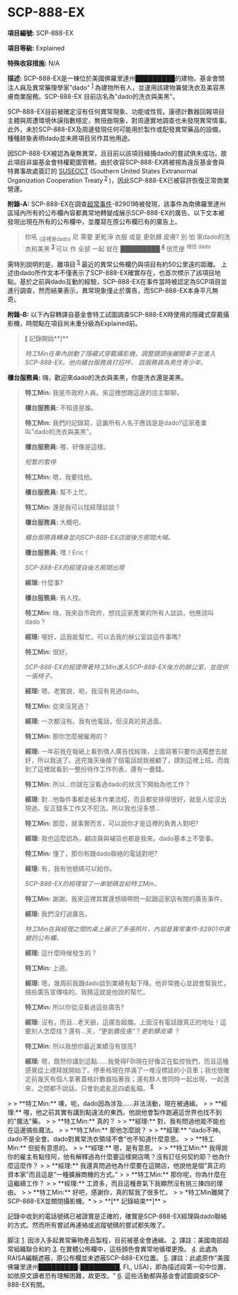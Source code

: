 # SCP-888-EX
                        


**項目編號:**  SCP-888-EX

**項目等級:**  Explained

**特殊收容措施:**  N/A

**描述:**  SCP-888-EX是一棟位於美國佛羅里達州█████████的建物。基金會關注人員及異常藥理學家"dado"<sup class='footnoteref'>
 <a shape='rect' class='footnoteref' id='footnoteref-1' href='javascript:;' onclick='WIKIDOT.page.utils.scrollToReference(&apos;footnote-1&apos;)'>1</a>
</sup>為建物所有人，並運用該建物兼營洗衣及美容黑膚商業服務。SCP-888-EX 目前店名為"dado的洗衣與美黑"。

SCP-888-EX目前被確定沒有任何異常現象、功能或性質。康德計數器回報項目主體與周遭環境休謨指數穩定，無扭曲現象，對周邊實地調查也未發現異常情事。此外，未於SCP-888-EX及周邊發現任何可能用於製作或配發異常藥品的設備，種種跡象表明dado並未將項目另作其他用途。

因SCP-888-EX被認為毫無異常，且目前以該項目緝捕dado的嘗試俱未成功，故此項目非屬基金會特權範圍管轄。由於收容SCP-888-EX將被視為違反基金會與特異事故處簽訂的 [SUSEOCT](//scp-wiki-cn.wikidot.comhttp://scp-wiki-cn.wikidot.com/the-gulf) (Southern United States Extranormal Organization Cooperation Treaty<sup class='footnoteref'>
 <a shape='rect' class='footnoteref' id='footnoteref-2' href='javascript:;' onclick='WIKIDOT.page.utils.scrollToReference(&apos;footnote-2&apos;)'>2</a>
</sup>)，因此SCP-888-EX已被容許恢復正常商業營運。

**附錄-A:**  SCP-888-EX在調查[超常事件](//scp-wiki-cn.wikidot.comhttp://scp-wiki-cn.wikidot.com/log-of-extranormal-events)-82901時被發現，該事件為南佛羅里達州區域內所有的公布欄內容都異常地轉變成展示SCP-888-EX的廣告。以下文本被發現出現在所有的公布欄中，並覆寫在原公布欄已有的廣告上。



> 你吼 <sub>(&#36889;&#35041;&#26159;dado)</sub>
尼 需要 更乾淨 衣服
或是 更骯髒 皮膚?
別 怕
來dado的洗衣和美黑<sup class='footnoteref'>
 <a shape='rect' class='footnoteref' id='footnoteref-3' href='javascript:;' onclick='WIKIDOT.page.utils.scrollToReference(&apos;footnote-3&apos;)'>3</a>
</sup> 可以 作 全部 一起
就在 █████████<sup class='footnoteref'>
 <a shape='rect' class='footnoteref' id='footnoteref-4' href='javascript:;' onclick='WIKIDOT.page.utils.scrollToReference(&apos;footnote-4&apos;)'>4</a>
</sup> 很荒便
<sup>&#30456;&#20449; dado</sup>
> 


需特別說明的是，離項目<sup class='footnoteref'>
 <a shape='rect' class='footnoteref' id='footnoteref-5' href='javascript:;' onclick='WIKIDOT.page.utils.scrollToReference(&apos;footnote-5&apos;)'>5</a>
</sup>最近的異常公佈欄仍與項目有約50公里遠的距離。
上述由dado所作文本不僅表示了SCP-888-EX確實存在，也首次標示了該項目地點。基於之前與dado互動的經驗，SCP-888-EX在事件當時被認定為SCP項目並進行調查，然而結果表示，異常現象僅止於廣告，而SCP-888-EX本身平凡無奇。

**附錄-B:**  以下內容轉譯自基金會特工試圖調查SCP-888-EX時使用的隱藏式穿戴攝影機，時間點在項目尚未重分級為Explained前。


> **[** 記錄開始**]** 
> 
> *特工Min在車內啟動了隱藏式穿戴攝影機，調整鏡頭後離開車子並進入SCP-888-EX。他向櫃台服務員打招呼， 該服務員為男性青少年。* 

**櫃台服務員:**  嗨，歡迎來dado的洗衣與美黑，你是洗衣還是美黑。
> 
> **特工Min:**  我是市政府人員。來這裡想跟這邊的店主聊聊。
> 
> **櫃台服務員:**  不知道是誰。
> 
> **特工Min:**  我們的記錄寫，這裏所有人名子應該是是dado?這家產業叫"dado的洗衣與美黑"。
> 
> **櫃台服務員:**  喔，好像是這樣。
> 
> *短暫的暫停* 
> 
> **特工Min:**  嗯，我要找他。
> 
> **櫃台服務員:**  幫不上忙。
> 
> **特工Min:**  還是我可以找經理談談？
> 
> **櫃台服務員:**  大概吧。
> 
> *櫃台服務員轉身並向SCP-888-EX店面後方房間大喊。* 
> 
> **櫃台服務員:**  嘿！Eric！
> 
> *SCP-888-EX的經理自後方房間出現* 
> 
> **經理:**  什麼事?
> 
> **櫃台服務員:**  有人找。
> 
> **特工Min:**  嗨，我來自市政府，想找這家產業的所有人談談，他應該叫dado？
> 
> **經理:**  喔好，這我能幫忙。可以去我的辦公室談這件事嗎?
> 
> **特工Min:**  很好。
> 
> *SCP-888-EX的經理帶著特工Min進入SCP-888-EX後方的辦公室，並提供一張椅子。* 
> 
> **經理:**  嗯，老實說，呃，我沒有見過dado。
> 
> **特工Min:**  從來沒見過？
> 
> **經理:**  一次都沒有。我有他電話，但沒真的見過面。
> 
> **特工Min:**  那你怎麼被雇用的？
> 
> **經理:**  一年前我在報紙上看到徵人廣告找經理，上面寫著只要你送履歷去就好，所以我送了。送完幾天後接了個電話說我被顧了，請到這裡上班。而我到了這裡就看到一整份待作工作列表，還有一疊錢。
> 
> **特工Min:**  所以…你就在沒看過dado的狀況下開始為他工作？
> 
> **經理:**  對…他每件事都走紙本作業流程，而且都安排得很好，就是人從沒出現過。反正錢多工作又不犯法，所以我也沒多想…
> 
> **特工Min:**  那麼，就事實而言，可以說你才是這裡的負責人對吧?
> 
> **經理:**  我也這麼認為，顧店員與補貨也都是我來。dado基本上不管事。
> 
> **特工Min:**  懂了，那你有跟dado聯絡的電話對吧?
> 
> **經理:**  有，我有他號碼可以給你。
> 
> *SCP-888-EX的經理寫了一串號碼並給特工Min。* 
> 
> **特工Min:**  謝謝。我來這裡其實還想順帶問一起跟這家店有關的廣告事件。
> 
> **經理:**  我們沒打過廣告。
> 
> *特工Min在與經理之間的桌上展示了多張照片，內容是異常事件-82901中異變的公布欄。* 
> 
> **經理:**  這什麼時候發生的？
> 
> **特工Min:**  上週。
> 
> **經理:**  嗯，幾周前我跟dado談到業績有點下降。他非常擔心並說會幫我忙，搞些廣告宣傳啥的。我猜這就是他說的幫忙。
> 
> **特工Min:**  所以你從沒看過這些廣告?
> 
> **經理:**  沒有，而且…老天爺，這廣告超爛。上面沒有電話跟真正的地址！這要別人怎麼找？還有…天，“更骯髒皮膚”？*更骯髒皮膚* ？
> 
> **特工Min:**  所以我想你最近業績沒有提高?
> 
> **經理:**  嗯，既然你講到這點……我覺得FBI現在好像正在監控我們，而且這種感覺從上禮拜就開始了。停車格現在停滿了一堆沒標誌的小貨車；我也很確定前幾天有個人拿著蓋格計數器指著我；還有群人會同時一起出現，一起進來，之間都不說話，只會到處亂逛四處亂瞄。<sup class='footnoteref'>
 <a shape='rect' class='footnoteref' id='footnoteref-6' href='javascript:;' onclick='WIKIDOT.page.utils.scrollToReference(&apos;footnote-6&apos;)'>6</a>
</sup>
> 
> **特工Min:**  噢，呃，dado因為涉及……非法活動，現在被通緝。
> 
> **經理:**  喔，他之前其實有講到點違法的東西。他說他會製作跑遍這世界也找不到的"魔法"藥。
> 
> **特工Min:**  真的？
> 
> **經理:**  對，我有問過他能不能也在這邊搞些魔法。
> 
> **特工Min:**  那他怎麼說？
> 
> **經理:**  “dado不神。dado不是全會。dado對異常洗衣領域不會”也不知道什麼意思。
> 
> **特工Min:**  但挺有意思的。
> 
> **經理:**  嗯，是有意思。
> 
> **特工Min:**  我得說你的雇主有點怪阿，他有解釋過為什麼要這樣開店嗎？沒有訂任何契約耶？他為什麼這麼作？
> 
> **經理:**  我還真問過他為什麼要在這開店，他說他是個“真正的資本家”而且這是“一種擴展商機的方式。”
> 
> **特工Min:**  那你呢，你為什麼在這繼續工作？
> 
> **經理:**  工資多，而且這種景氣下我顯然沒有挑三揀四的理由。
> 
> **特工Min:**  好吧，感謝你，真的幫我了很多忙。
> 
> *特工Min離開了SCP-888-EX並關閉攝影機。* 
> 
> **[** 記錄結束**]** 
> 

記錄中收到的電話號碼已被證實是正確的，確實是SCP-888-EX經理與dado聯絡的方式。然而所有嘗試再連絡或追蹤號碼的嘗試都失敗了。



脚注
<a shape='rect' href='javascript:;' onclick='WIKIDOT.page.utils.scrollToReference(&apos;footnoteref-1&apos;)'>1</a>. 因涉入多起異常藥物產品製程，目前被基金會通緝。
<a shape='rect' href='javascript:;' onclick='WIKIDOT.page.utils.scrollToReference(&apos;footnoteref-2&apos;)'>2</a>. 譯註：美國南部超常組織聯合和約
<a shape='rect' href='javascript:;' onclick='WIKIDOT.page.utils.scrollToReference(&apos;footnoteref-3&apos;)'>3</a>. 在實體公佈欄中，這些顏色會異常地循環更換。
<a shape='rect' href='javascript:;' onclick='WIKIDOT.page.utils.scrollToReference(&apos;footnoteref-4&apos;)'>4</a>. 此處為RAISA編輯遮蔽，原公布欄並未遮蔽SCP-888-EX位置。
<a shape='rect' href='javascript:;' onclick='WIKIDOT.page.utils.scrollToReference(&apos;footnoteref-5&apos;)'>5</a>. 譯註：此處原作"美國佛羅里達州█████████(█████████, FL, USA)，即為描述段第一句中位置，如依原文讀者恐有理解困難，故更改。"
<a shape='rect' href='javascript:;' onclick='WIKIDOT.page.utils.scrollToReference(&apos;footnoteref-6&apos;)'>6</a>. 這些活動都與基金會試圖調查SCP-888-EX有關。


                    